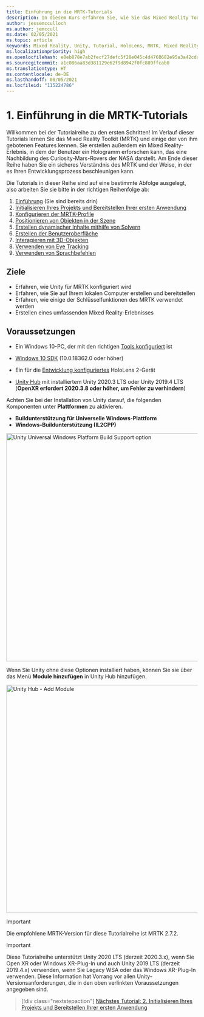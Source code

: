 ```yaml
---
title: Einführung in die MRTK-Tutorials
description: In diesem Kurs erfahren Sie, wie Sie das Mixed Reality Toolkit (MRTK) verwenden, um eine Mixed Reality-Anwendung von Grund auf zu erstellen.
author: jessemcculloch
ms.author: jemccull
ms.date: 02/05/2021
ms.topic: article
keywords: Mixed Reality, Unity, Tutorial, HoloLens, MRTK, Mixed Reality Toolkit, Solver, Eye Tracking, Sprachbefehle
ms.localizationpriority: high
ms.openlocfilehash: e8eb878e7ab2fecf27defc5f28e045c4d4768682e95a3a42cda7f324a21617e5
ms.sourcegitcommit: a1c086aa83d381129e62f9d8942f0fc889ffcab0
ms.translationtype: HT
ms.contentlocale: de-DE
ms.lasthandoff: 08/05/2021
ms.locfileid: "115224786"
---
```

# <a name="1-introduction-to-the-mrtk-tutorials"></a>1. Einführung in die MRTK-Tutorials

Willkommen bei der Tutorialreihe zu den ersten Schritten! Im Verlauf dieser Tutorials lernen Sie das Mixed Reality Toolkit (MRTK) und einige der von ihm gebotenen Features kennen. Sie erstellen außerdem ein Mixed Reality-Erlebnis, in dem der Benutzer ein Hologramm erforschen kann, das eine Nachbildung des Curiosity-Mars-Rovers der NASA darstellt. Am Ende dieser Reihe haben Sie ein sicheres Verständnis des MRTK und der Weise, in der es Ihren Entwicklungsprozess beschleunigen kann.

Die Tutorials in dieser Reihe sind auf eine bestimmte Abfolge ausgelegt, also arbeiten Sie sie bitte in der richtigen Reihenfolge ab:

1. [Einführung](mr-learning-base-01.md) (Sie sind bereits drin)
2. [Initialisieren Ihres Projekts und Bereitstellen Ihrer ersten Anwendung](mr-learning-base-02.md)
3. [Konfigurieren der MRTK-Profile](mr-learning-base-03.md)
4. [Positionieren von Objekten in der Szene](mr-learning-base-04.md)
5. [Erstellen dynamischer Inhalte mithilfe von Solvern](mr-learning-base-05.md)
6. [Erstellen der Benutzeroberfläche](mr-learning-base-06.md)
7. [Interagieren mit 3D-Objekten](mr-learning-base-07.md)
8. [Verwenden von Eye Tracking](mr-learning-base-08.md)
9. [Verwenden von Sprachbefehlen](mr-learning-base-09.md)

## <a name="objectives"></a>Ziele

* Erfahren, wie Unity für MRTK konfiguriert wird
* Erfahren, wie Sie auf Ihrem lokalen Computer erstellen und bereitstellen
* Erfahren, wie einige der Schlüsselfunktionen des MRTK verwendet werden
* Erstellen eines umfassenden Mixed Reality-Erlebnisses

## <a name="prerequisites"></a>Voraussetzungen

* Ein Windows 10-PC, der mit den richtigen [Tools konfiguriert](../../install-the-tools.md) ist
* [Windows 10 SDK](https://developer.microsoft.com/windows/downloads/windows-10-sdk/) (10.0.18362.0 oder höher)
* Ein für die [Entwicklung konfiguriertes](../../platform-capabilities-and-apis/using-visual-studio.md#enabling-developer-mode) HoloLens 2-Gerät

* <a href="https://docs.unity3d.com/Manual/GettingStartedInstallingHub.html" target="_blank">Unity Hub</a> mit installiertem Unity 2020.3 LTS oder Unity 2019.4 LTS (**OpenXR erfordert 2020.3.8 oder höher, um Fehler zu verhindern**)

Achten Sie bei der Installation von Unity darauf, die folgenden Komponenten unter **Plattformen** zu aktivieren.

* **Buildunterstützung für Universelle Windows-Plattform**
* **Windows-Buildunterstützung (IL2CPP)**

<img src="../../../develop/images/Unity_Install_Option_UWP.png" alt="Unity Universal Windows Platform Build Support option" width="600px">

Wenn Sie Unity ohne diese Optionen installiert haben, können Sie sie über das Menü **Module hinzufügen** in Unity Hub hinzufügen.

<img src="../../../develop/images/Unity_Install_Option_UWP2.png" alt="Unity Hub - Add Module" width="600px">

> [!Important]
> Die empfohlene MRTK-Version für diese Tutorialreihe ist MRTK 2.7.2.

> [!Important]
> Diese Tutorialreihe unterstützt Unity 2020 LTS (derzeit 2020.3.x), wenn Sie Open XR oder Windows XR-Plug-In und auch Unity 2019 LTS (derzeit 2019.4.x) verwenden, wenn Sie Legacy WSA oder das Windows XR-Plug-In verwenden. Diese Information hat Vorrang vor allen Unity-Versionsanforderungen, die in den oben verlinkten Voraussetzungen angegeben sind.

> [!div class="nextstepaction"]
> [Nächstes Tutorial: 2. Initialisieren Ihres Projekts und Bereitstellen Ihrer ersten Anwendung](mr-learning-base-02.md)
